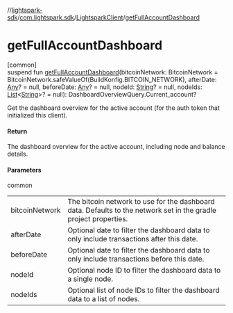 //[lightspark-sdk](../../../index.md)/[com.lightspark.sdk](../index.md)/[LightsparkClient](index.md)/[getFullAccountDashboard](get-full-account-dashboard.md)

# getFullAccountDashboard

[common]\
suspend fun [getFullAccountDashboard](get-full-account-dashboard.md)(bitcoinNetwork: BitcoinNetwork = BitcoinNetwork.safeValueOf(BuildKonfig.BITCOIN_NETWORK), afterDate: [Any](https://kotlinlang.org/api/latest/jvm/stdlib/kotlin/-any/index.html)? = null, beforeDate: [Any](https://kotlinlang.org/api/latest/jvm/stdlib/kotlin/-any/index.html)? = null, nodeId: [String](https://kotlinlang.org/api/latest/jvm/stdlib/kotlin/-string/index.html)? = null, nodeIds: [List](https://kotlinlang.org/api/latest/jvm/stdlib/kotlin.collections/-list/index.html)&lt;[String](https://kotlinlang.org/api/latest/jvm/stdlib/kotlin/-string/index.html)&gt;? = null): DashboardOverviewQuery.Current_account?

Get the dashboard overview for the active account (for the auth token that initialized this client).

#### Return

The dashboard overview for the active account, including node and balance details.

#### Parameters

common

| | |
|---|---|
| bitcoinNetwork | The bitcoin network to use for the dashboard data. Defaults to the network set in the     gradle project properties. |
| afterDate | Optional date to filter the dashboard data to only include transactions after this date. |
| beforeDate | Optional date to filter the dashboard data to only include transactions before this date. |
| nodeId | Optional node ID to filter the dashboard data to a single node. |
| nodeIds | Optional list of node IDs to filter the dashboard data to a list of nodes. |
